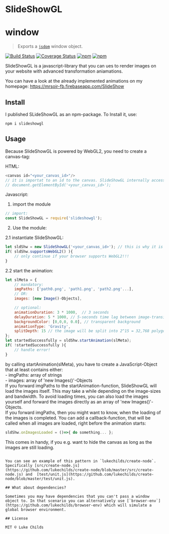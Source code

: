 # SlideShowGL




# window

> Exports a [`jsdom`](https://github.com/tmpvar/jsdom) window object.

[![Build Status](https://travis-ci.org/lukechilds/window.svg?branch=master)](https://travis-ci.org/lukechilds/window)
[![Coverage Status](https://coveralls.io/repos/github/lukechilds/window/badge.svg?branch=master)](https://coveralls.io/github/lukechilds/window?branch=master)
[![npm](https://img.shields.io/npm/dm/window.svg)](https://www.npmjs.com/package/window)
[![npm](https://img.shields.io/npm/v/window.svg)](https://www.npmjs.com/package/window)


SlideShowGL is a javascript-library that you can ues to render images on your website with advanced transformation aniamations.

You can have a look at the already implemented animations on my homepage:
https://mrsoir-fb.firebaseapp.com/SlideShow







## Install

I published SLideShowGL as an npm-package. To Install it, use:
```shell
npm i slideshowgl
```

## Usage

Because SlideShowGL is powered by WebGL2, you need to create a canvas-tag:

HTML:
```js
<canvas id="<your_canvas_id>"/>
// it is importat to an id to the canvas. SlideShowGL internally access the canavas by calling:
// document.getElementById('<your_canvas_id>');
```

Javascript:

1. import the module 
```js
// import:
const SlideShowGL = require('slideshowgl');
```

2. Use the module:

2.1 instantiate SlideShowGL:
```js
let sldShw = new SlideShowGL('<your_canvas_id>'); // this is why it is mandatory to assign an id to your canvas-tag
if( sldShw.supportsWebGL2() ){
	// only continue if your browser supports WebGL2!!!
}
```

2.2 start the animation:
```js
let slMeta = {
	// mandatory:
	imgPaths: ['path0.png', 'path1.png', 'path2.png'...],
	// OR:
	images: [new Image()-Objects],

	// optional:
	animationDuration: 3 * 1000,  // 3 seconds
	delayDuration: 5 * 1000, // 5-seconds time lag between image-transitions
	backgroundColor: [0,0,0, 0.0], // transparent background
	animationType: 'Gravity',
	splitDepth: 15 // the image will be split into 2^15 = 32,768 polygons
};
let startedSuccessfully = sldShw.startAnimation(slMeta);
if( !startedSuccessfully ){
	// handle error!
}
```
by calling startAnimation(slMeta), you have to create a JavaScript-Object that at least contains either:
<br />
	- imgPaths: array of strings
<br />
	- images:   array of 'new Images()'-Objects
<br />
If you forward imgPaths to the startAnimation-function, SlideShowGL will load the images itself. This may take a while depending on the image-sizes and bandwidth. To avoid loading times, you can also load the images yourself and forward the images directly as an array of 'new Images()'-Objects.
<br />
If you forward imgPaths, then you might want to know, when the loading of the images is completed. You can add a callback-function, that will be called when all images are loaded, right before the animation starts:
```js
sldShw.onImagesLoaded = ()=>{ do something... };
```
This comes in handy, if you e.g. want to hide the canvas as long as the images are still loading.


```

You can see an example of this pattern in `lukechilds/create-node`. Specifically [src/create-node.js](https://github.com/lukechilds/create-node/blob/master/src/create-node.js) and  [test/unit.js](https://github.com/lukechilds/create-node/blob/master/test/unit.js).

## What about dependencies?

Sometimes you may have dependencies that you can't pass a window object to. In that scenario you can alternatively use [`browser-env`](https://github.com/lukechilds/browser-env) which will simulate a global browser environment.

## License

MIT © Luke Childs
